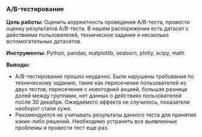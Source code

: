### A/B-тестирование
**Цель работы:** Оценить корректность проведения A/B-теста, провести оценку результатов A/B-теста. В нашем распоряжении есть датасет с действиями пользователей, техническое задание и несколько вспомогательных датасетов.  
  
**Инструменты:** Python, pandas, matplotlib, seaborn, plotly, scipy, math  
  
**Выводы:** 
- A/B-тестирование прошло неудачно. Были нарушены требования по техническому заданию, такие как пересечение пользователей из двух тестов, пересечение с новогодней акцией, большая разница долей между группами, нет данных о действиях пользователей после 30 декабря. Ожидаемого эффекта не случилось, показатели наоборот стали хуже.
- Рекомендуется не учитывать результаты данного теста для принятия каких-либо решений. Необходимо устранить все выявленные проблемы и провести тест еще раз.
